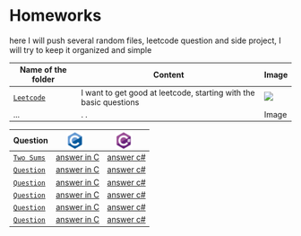 # Homeworks
here I will push several random files, leetcode question and side project, I will try to keep it organized and simple 

|Name of the folder| Content| Image                                                                                                    | 
-------------------|--------|----------------------------------------------------------------------------------------------------------|
| [`Leetcode`](https://github.com/alessiotucci/Homeworks/tree/main/leetcode)|I want to get good at leetcode, starting with the basic questions| <img src="https://github.com/alessiotucci/Homeworks/assets/116757689/b91c812c-963a-4f28-84ce-eb2087f9b8a1" width="290"> | 
|    ...           |  .  .  | Image | 


|Question |<img align="center" alt="C" width="30px" style="padding-right:10px;" src="https://github.com/devicons/devicon/blob/v2.15.1/icons/c/c-original.svg"/> | <img align="center" alt="c#" width="30px" style="padding-right:10px;" src="https://github.com/devicons/devicon/blob/master/icons/csharp/csharp-original.svg" /> |
|------------|----------------|---------------|
| [`Two Sums`](https://leetcode.com/problems/two-sum/)  |   [answer in C](https://github.com/alessiotucci/Homeworks/blob/main/leetcode/leetcode.c) | [answer  c#](https://github.com/alessiotucci/Homeworks/blob/main/leetcode/leetcode.cs) |
| [`Question`]()  |   [answer in C]() | [answer  c#]() |
| [`Question`]()  |   [answer in C]() | [answer  c#]() |
| [`Question`]()  |   [answer in C]() | [answer  c#]() |
| [`Question`]()  |   [answer in C]() | [answer  c#]() |
| [`Question`]()  |   [answer in C]() | [answer  c#]() |



